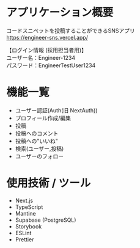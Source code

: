 # アプリケーション概要
コードスニペットを投稿することができるSNSアプリ<br>
https://engineer-sns.vercel.app/

【ログイン情報 (採用担当者用)】<br>
ユーザー名：Engineer-1234<br>
パスワード：EngineerTestUser1234

# 機能一覧
- ユーザー認証(Auth(旧 NextAuth))
- プロフィール作成/編集
- 投稿
- 投稿へのコメント
- 投稿への"いいね"
- 検索(ユーザー,投稿)
- ユーザーのフォロー

# 使用技術 / ツール
- Next.js
- TypeScript
- Mantine
- Supabase (PostgreSQL)
- Storybook
- ESLint
- Prettier
